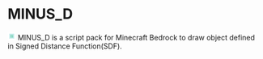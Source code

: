 # MINUS_D
![icon](pack_icon.png)
MINUS_D is a script pack for Minecraft Bedrock to draw object defined in Signed Distance Function(SDF).

